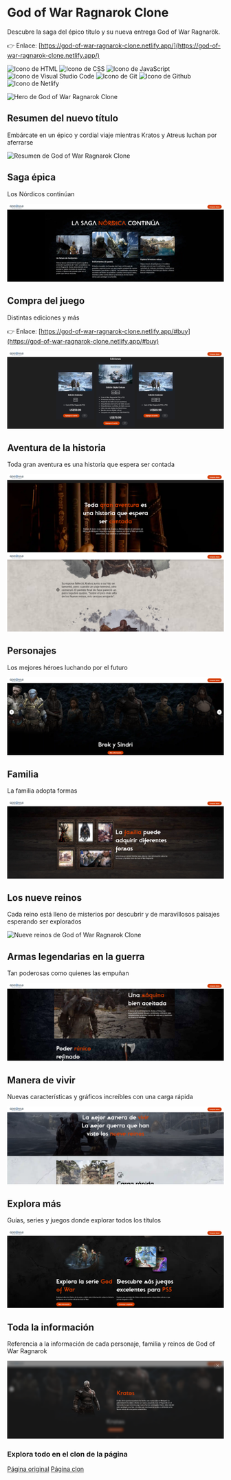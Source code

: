 # God of War Ragnarok Clone

Descubre la saga del épico título y su nueva entrega God of War Ragnarök.

👉 Enlace: [https://god-of-war-ragnarok-clone.netlify.app/](https://god-of-war-ragnarok-clone.netlify.app/)  

<p align="left">
  <img src="https://img.shields.io/badge/HTML5-E34F26?style=for-the-badge&logo=html5&logoColor=white" alt="Icono de HTML">
  <img src="https://img.shields.io/badge/CSS3-1572B6?style=for-the-badge&logo=css3&logoColor=white" alt="Icono de CSS">
  <img src="https://img.shields.io/badge/JavaScript-323330?style=for-the-badge&logo=javascript&logoColor=F7DF1E" alt="Icono de JavaScript">
  <img src="https://img.shields.io/badge/Visual_Studio_Code-0078D4?style=for-the-badge&logo=visual%20studio%20code&logoColor=white" alt="Icono de Visual Studio Code">
  <img src="https://img.shields.io/badge/GIT-E44C30?style=for-the-badge&logo=git&logoColor=white" alt="Icono de Git">
  <img src="https://img.shields.io/badge/GitHub-100000?style=for-the-badge&logo=github&logoColor=white" alt="Icono de Github">
  <img src="https://img.shields.io/badge/Netlify-00C7B7?style=for-the-badge&logo=netlify&logoColor=white" alt="Icono de Netlify">
</p>

![Hero de God of War Ragnarok Clone](./images/readme-images/hero.png)

## Resumen del nuevo título

Embárcate en un épico y cordial viaje mientras Kratos y Atreus luchan por aferrarse

![Resumen de God of War Ragnarok Clone](./images/readme-images/about.png)

## Saga épica

Los Nórdicos continúan

![Saga de God of War Ragnarok Clone](./images/readme-images/saga.png)

## Compra del juego

Distintas ediciones y más

👉 Enlace: [https://god-of-war-ragnarok-clone.netlify.app/#buy](https://god-of-war-ragnarok-clone.netlify.app/#buy)  

![Compra de God of War Ragnarok Clone](./images/readme-images/purchase.png)

## Aventura de la historia

Toda gran aventura es una historia que espera ser contada

![Aventura de God of War Ragnarok Clone](./images/readme-images/aventure.png)
![Historia de God of War Ragnarok Clone](./images/readme-images/history.png)

## Personajes

Los mejores héroes luchando por el futuro

![Personajes de God of War Ragnarok Clone](./images/readme-images/characters.png)

## Familia

La familia adopta formas

![Familia de God of War Ragnarok Clone](./images/readme-images/family.png)

## Los nueve reinos

Cada reino está lleno de misterios por descubrir y de maravillosos paisajes esperando ser explorados

![Nueve reinos de God of War Ragnarok Clone](./images/readme-images/kingdoms.png)

## Armas legendarias en la guerra

Tan poderosas como quienes las empuñan

![Armas legendarias de God of War Ragnarok Clone](./images/readme-images/war.png)

## Manera de vivir

Nuevas características y gráficos increíbles con una carga rápida 

![Características God of War Ragnarok Clone](./images/readme-images/features.png)

## Explora más

Guías, series y juegos donde explorar todos los títulos

![Explora más en God of War Ragnarok Clone](./images/readme-images/explore.png)

## Toda la información

Referencia a la información de cada personaje, familia y reinos de God of War Ragnarok

![Información de cada personaje, familia y reinos de God of War Ragnarok Clone](./images/readme-images/data.png)

### Explora todo en el clon de la página

[Página original](https://www.playstation.com/es-cl/games/god-of-war-ragnarok/)
[Página clon](https://god-of-war-ragnarok-clone.netlify.app/)